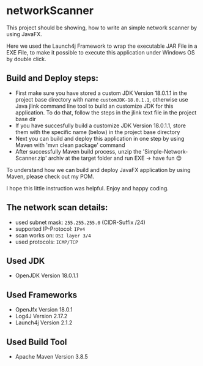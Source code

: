 # networkScanner
This project should be showing, how to write an simple network scanner by using JavaFX.

Here we used the Launch4j Framework to wrap the executable JAR File in a EXE File, to make it possible to execute this application under Windows OS by double click.

## Build and Deploy steps:
* First make sure you have stored a custom JDK Version 18.0.1.1 in the project base directory with name `customJDK-18.0.1.1`, otherwise use Java jlink command line tool to build an customize JDK for this application. To do that, follow the steps in the jlink text file in the project base dir
* If you have succesfully build a customize JDK Version 18.0.1.1, store them with the specific name (below) in the project base directory
* Next you can build and deploy this application in one step by using Maven with 'mvn clean package' command
* After successfully Maven build process, unzip the 'Simple-Network-Scanner.zip' archiv at the target folder and run EXE -> have fun :blush:

To understand how we can build and deploy JavaFX application by using Maven, please check out my POM.

I hope this little instruction was helpful. Enjoy and happy coding.

## The network scan details:
* used subnet mask:             `255.255.255.0` (CIDR-Suffix /24)
* supported IP-Protocol:        `IPv4`
* scan works on:                `OSI layer 3/4`
* used protocols:               `ICMP/TCP`

## Used JDK
* OpenJDK                       Version 18.0.1.1

## Used Frameworks
* OpenJfx                       Version 18.0.1
* Log4J                         Version 2.17.2
* Launch4j                      Version 2.1.2

## Used Build Tool
* Apache Maven                  Version 3.8.5

